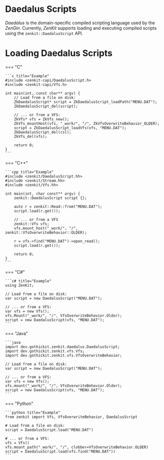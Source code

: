 # Daedalus Scripts

*Daedalus* is the domain-specific compiled scripting language used by the *ZenGin*. Currently, *ZenKit* supports
loading and executing compiled scripts using the `zenkit::DaedalusScript` API.

# Loading Daedalus Scripts

=== "C"

    ```c title="Example"
    #include <zenkit-capi/DaedalusScript.h>
    #include <zenkit-capi/Vfs.h>

    int main(int, const char** argv) {
        // Load from a file on disk:
        ZkDaedalusScript* script = ZkDaedalusScript_loadPath("MENU.DAT");
        ZkDaedalusScript_del(script);

        // ... or from a VFS:
        ZkVfs* vfs = ZkVfs_new();
        ZkVfs_mountHost(vfs, "_work/", "/", ZkVfsOverwriteBehavior_OLDER);
        script = ZkDaedalusScript_loadVfs(vfs, "MENU.DAT");
        ZkDaedalusScript_del(csl);
        ZkVfs_del(vfs);

        return 0;
    }
    ```

=== "C++"

    ```cpp title="Example"
    #include <zenkit/DaedalusScript.hh>
    #include <zenkit/Stream.hh>
    #include <zenkit/Vfs.hh>

    int main(int, char const** argv) {
        zenkit::DaedalusScript script {};
        
        auto r = zenkit::Read::from("MENU.DAT");
        script.load(r.get());

        // ... or from a VFS
        zenkit::Vfs vfs;
        vfs.mount_host("_work/", "/", zenkit::VfsOverwriteBehavior::OLDER);

        r = vfs->find("MENU.DAT")->open_read();
        script.load(r.get());

        return 0;
    }
    ```

=== "C#"
    
    ```c# title="Example"
    using ZenKit;

    // Load from a file on disk:
    var script = new DaedalusScript("MENU.DAT");

    // ... or from a VFS:
    var vfs = new Vfs();
    vfs.Mount("_work/", "/", VfsOverwriteBehavior.Older);
    script = new DaedalusScript(vfs, "MENU.DAT");
    ```

=== "Java"
    
    ```java
    import dev.gothickit.zenkit.daedalus.DaedalusScript;
    import dev.gothickit.zenkit.vfs.Vfs;
    import dev.gothickit.zenkit.vfs.VfsOverwriteBehavior;

    // Load from a file on disk:
    var script = new DaedalusScript("MENU.DAT");

    // ... or from a VFS:
    var vfs = new Vfs();
    vfs.mount("_work/", "/", VfsOverwriteBehavior.Older);
    script = new DaedalusScript(vfs, "MENU.DAT");
    ```

=== "Python"

    ```python title="Example"
    from zenkit import Vfs, VfsOverwriteBehavior, DaedalusScript

    # Load from a file on disk:
    script = DaedalusScript.load("MENU.DAT")

    # ... or from a VFS:
    vfs = Vfs()
    vfs.mount_path("_work/", "/", clobber=VfsOverwriteBehavior.OLDER)
    script = DaedalusScript.load(vfs.find("MENU.DAT"))
    ```
